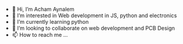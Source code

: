 - 👋 Hi, I’m Acham Aynalem
- 👀 I’m interested in Web development in JS, python and electronics
- 🌱 I’m currently learning python
- 💞️ I’m looking to collaborate on web development and PCB Design
- 📫 How to reach me ...

<!---
Achamie/Achamie is a ✨ special ✨ repository because its `README.md` (this file) appears on your GitHub profile.
You can click the Preview link to take a look at your changes.
--->
